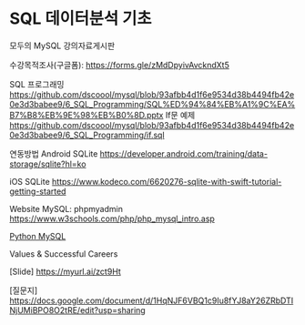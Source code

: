 # SQL 데이터분석 기초
모두의 MySQL 강의자료게시판


수강목적조사(구글폼): https://forms.gle/zMdDpyivAvckndXt5

SQL 프로그래밍
https://github.com/dscoool/mysql/blob/93afbb4d1f6e9534d38b4494fb42e0e3d3babee9/6_SQL_Programming/SQL%ED%94%84%EB%A1%9C%EA%B7%B8%EB%9E%98%EB%B0%8D.pptx
If문 예제
https://github.com/dscoool/mysql/blob/93afbb4d1f6e9534d38b4494fb42e0e3d3babee9/6_SQL_Programming/if.sql


연동방법
Android SQLite
https://developer.android.com/training/data-storage/sqlite?hl=ko

iOS SQLite
https://www.kodeco.com/6620276-sqlite-with-swift-tutorial-getting-started

Website MySQL: phpmyadmin
https://www.w3schools.com/php/php_mysql_intro.asp

[Python MySQL](https://dev.mysql.com/doc/connector-python/en/connector-python-example-connecting.html)

Values & Successful Careers

[Slide] https://myurl.ai/zct9Ht

[질문지] https://docs.google.com/document/d/1HqNJF6VBQ1c9Iu8fYJ8aY26ZRbDTINjUMiBPO8O2tRE/edit?usp=sharing
